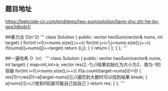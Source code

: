 ## 题目地址
https://leetcode-cn.com/problems/two-sum/solution/liang-shu-zhi-he-by-gpe3dbjds1/

##暴力法 O(n^2)
'''
class Solution {
public:
    vector<int> twoSum(vector<int>& nums, int target) {
       for(int i=0;i<nums.size();i++){
           for(int j=i+1;j<nums.size();j++){
               if(nums[i]+nums[j]==target)
                    return {i,j};
           }
       }
       return { };
    }
};
'''

##一遍哈希 O（n）
'''
class Solution {
public:
    vector<int> twoSum(vector<int>& nums, int target) {
       map<int,int>a;
       vector<int> res(2,-1);//结果初始化为大小为2，值为-1的容器
       for(int i=0;i<nums.size();i++){
           if(a.count(target-nums[i])>0)
           {
                res[1]=i;res[0]=a[target-nums[i]];//遍历到大数时可以找到结果
                break;
           }
           a[nums[i]]=i;//放到if前面可能自己加自己
       }
       return res;
    }
};
'''
